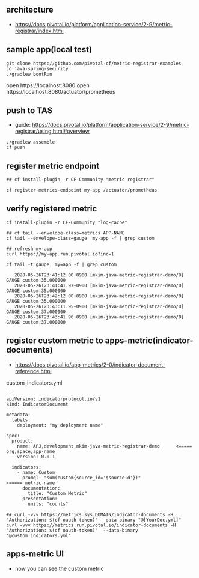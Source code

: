 
## architecture
- https://docs.pivotal.io/platform/application-service/2-9/metric-registrar/index.html


## sample app(local test)
```
git clone https://github.com/pivotal-cf/metric-registrar-examples
cd java-spring-security
./gradlew bootRun
```
open https://localhost:8080
open https://localhost:8080/actuator/prometheus

## push to TAS
- guide: https://docs.pivotal.io/platform/application-service/2-9/metric-registrar/using.html#overview
```
./gradlew assemble
cf push
```
## register metric endpoint
```
## cf install-plugin -r CF-Community "metric-registrar"

cf register-metrics-endpoint my-app /actuator/prometheus
```

## verify registered metric
```
cf install-plugin -r CF-Community "log-cache"

## cf tail --envelope-class=metrics APP-NAME 
cf tail --envelope-class=gauge  my-app -f | grep custom

## refresh my-app
curl https://my-app.run.pivotal.io?inc=1

cf tail -t gauge  my=app -f | grep custom

   2020-05-26T23:41:12.00+0900 [mkim-java-metric-registrar-demo/0] GAUGE custom:35.000000
   2020-05-26T23:41:41.97+0900 [mkim-java-metric-registrar-demo/0] GAUGE custom:35.000000
   2020-05-26T23:42:12.00+0900 [mkim-java-metric-registrar-demo/0] GAUGE custom:35.000000
   2020-05-26T23:43:11.95+0900 [mkim-java-metric-registrar-demo/0] GAUGE custom:37.000000
   2020-05-26T23:43:41.96+0900 [mkim-java-metric-registrar-demo/0] GAUGE custom:37.000000

```


## register custom metric to apps-metric(indicator-documents)
- https://docs.pivotal.io/app-metrics/2-0/indicator-document-reference.html


custom_indicators.yml
```
---
apiVersion: indicatorprotocol.io/v1
kind: IndicatorDocument

metadata:
  labels:
    deployment: "my deployment name"

spec:
  product:
    name: APJ,development,mkim-java-metric-registrar-demo      <===== org,space,app-name
    version: 0.0.1

  indicators:
    - name: Custom
      promql: "sum(custom{source_id='$sourceId'})"               <===== metric name
      documentation:
        title: "Custom Metric"
      presentation:
        units: "counts"
```

```
## curl -vvv https://metrics.sys.DOMAIN/indicator-documents -H "Authorization: $(cf oauth-token)" --data-binary "@[YourDoc.yml]"
curl -vvv https://metrics.run.pivotal.io/indicator-documents -H "Authorization: $(cf oauth-token)"  --data-binary  "@custom_indicators.yml"
```

## apps-metric UI
- now you can see the custom metric
